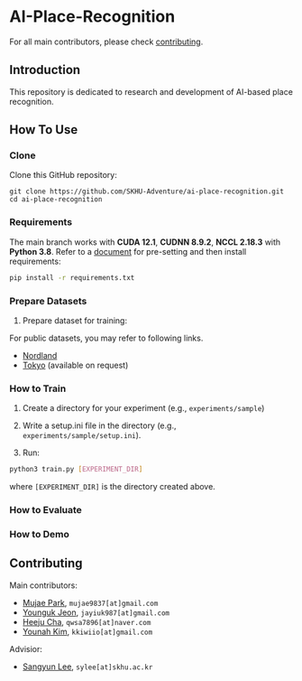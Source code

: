 # AI-Place-Recognition

For all main contributors, please check [contributing](#contributing).

## Introduction

This repository is dedicated to research and development of AI-based place recognition.

## How To Use

### Clone 

Clone this GitHub repository:

```
git clone https://github.com/SKHU-Adventure/ai-place-recognition.git
cd ai-place-recognition
```

### Requirements

The main branch works with **CUDA 12.1**, **CUDNN 8.9.2**, **NCCL 2.18.3** with **Python 3.8**.
Refer to a [document](docs/environment.md) for pre-setting and then install requirements:

```bash
pip install -r requirements.txt
```

### Prepare Datasets

1. Prepare dataset for training: 

For public datasets, you may refer to following links.
- [Nordland](https://drive.google.com/drive/folders/1CzzLo-t9iLYOszcHAnB3KaWwkP5jyJn1?usp=sharing)
- [Tokyo](https://www.di.ens.fr/willow/research/netvlad/) (available on request)

### How to Train

1. Create a directory for your experiment (e.g., `experiments/sample`)

2. Write a setup.ini file in the directory (e.g., `experiments/sample/setup.ini`).

2. Run:
```bash
python3 train.py [EXPERIMENT_DIR]
```
where `[EXPERIMENT_DIR]` is the directory created above.

### How to Evaluate


### How to Demo


## Contributing

Main contributors:

- [Mujae Park](https://github.com/Mujae), ``mujae9837[at]gmail.com``
- [Younguk Jeon](https://github.com/jayiuk), ``jayiuk987[at]gmail.com``
- [Heeju Cha](https://github.com/JOOZOO20), ``qwsa7896[at]naver.com``
- [Younah Kim](https://github.com/kkiwiio), ``kkiwiio[at]gmail.com``

Advisior:
- [Sangyun Lee](https://sylee-skhu.github.io), ``sylee[at]skhu.ac.kr``
